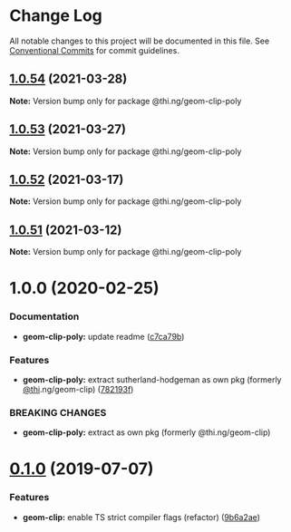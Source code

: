 # Change Log

All notable changes to this project will be documented in this file.
See [Conventional Commits](https://conventionalcommits.org) for commit guidelines.

## [1.0.54](https://github.com/thi-ng/umbrella/compare/@thi.ng/geom-clip-poly@1.0.53...@thi.ng/geom-clip-poly@1.0.54) (2021-03-28)

**Note:** Version bump only for package @thi.ng/geom-clip-poly





## [1.0.53](https://github.com/thi-ng/umbrella/compare/@thi.ng/geom-clip-poly@1.0.52...@thi.ng/geom-clip-poly@1.0.53) (2021-03-27)

**Note:** Version bump only for package @thi.ng/geom-clip-poly





## [1.0.52](https://github.com/thi-ng/umbrella/compare/@thi.ng/geom-clip-poly@1.0.51...@thi.ng/geom-clip-poly@1.0.52) (2021-03-17)

**Note:** Version bump only for package @thi.ng/geom-clip-poly





## [1.0.51](https://github.com/thi-ng/umbrella/compare/@thi.ng/geom-clip-poly@1.0.50...@thi.ng/geom-clip-poly@1.0.51) (2021-03-12)

**Note:** Version bump only for package @thi.ng/geom-clip-poly





# 1.0.0 (2020-02-25)


### Documentation

* **geom-clip-poly:** update readme ([c7ca79b](https://github.com/thi-ng/umbrella/commit/c7ca79b7e5e3d6badca2baa79fef8870ad9f9309))


### Features

* **geom-clip-poly:** extract sutherland-hodgeman as own pkg (formerly [@thi](https://github.com/thi).ng/geom-clip) ([782193f](https://github.com/thi-ng/umbrella/commit/782193f2fc06c18a564d5b983839f55b9143b4f7))


### BREAKING CHANGES

* **geom-clip-poly:** extract as own pkg (formerly @thi.ng/geom-clip)





# [0.1.0](https://github.com/thi-ng/umbrella/compare/@thi.ng/geom-clip@0.0.19...@thi.ng/geom-clip@0.1.0) (2019-07-07)

### Features

* **geom-clip:** enable TS strict compiler flags (refactor) ([9b6a2ae](https://github.com/thi-ng/umbrella/commit/9b6a2ae))
